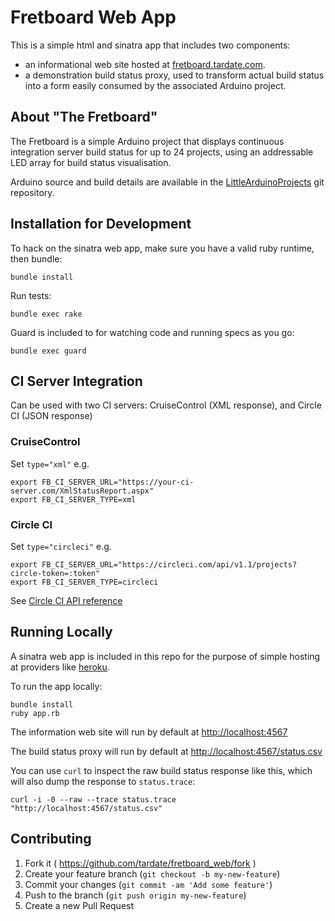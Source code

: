 # Fretboard Web App

This is a simple html and sinatra app that includes two components:

* an informational web site hosted at [fretboard.tardate.com](http://fretboard.tardate.com).
* a demonstration build status proxy, used to transform actual build status into a form easily consumed by the associated Arduino project.

## About "The Fretboard"

The Fretboard is a simple Arduino project that displays continuous integration server build status
for up to 24 projects, using an addressable LED array for build status visualisation.

Arduino source and build details are available in the
[LittleArduinoProjects](https://github.com/tardate/LittleArduinoProjects/tree/main/FretBoard)
git repository.

## Installation for Development

To hack on the sinatra web app, make sure you have a valid ruby runtime, then bundle:

    bundle install

Run tests:

    bundle exec rake

Guard is included to for watching code and running specs as you go:

    bundle exec guard

## CI Server Integration

Can be used with two CI servers: CruiseControl (XML response), and Circle CI (JSON response)

### CruiseControl

Set `type="xml"` e.g.

    export FB_CI_SERVER_URL="https://your-ci-server.com/XmlStatusReport.aspx"
    export FB_CI_SERVER_TYPE=xml

### Circle CI

Set `type="circleci"` e.g.

    export FB_CI_SERVER_URL="https://circleci.com/api/v1.1/projects?circle-token=:token"
    export FB_CI_SERVER_TYPE=circleci

See [Circle CI API reference](https://circleci.com/docs/api/v1-reference/)

## Running Locally

A sinatra web app is included in this repo for the purpose of simple hosting at providers like [heroku](http://heroku.com).

To run the app locally:

    bundle install
    ruby app.rb

The information web site will run by default at <http://localhost:4567>

The build status proxy will run by default at <http://localhost:4567/status.csv>

You can use `curl` to inspect the raw build status response like this, which will also dump the response to `status.trace`:

    curl -i -0 --raw --trace status.trace "http://localhost:4567/status.csv"

## Contributing

1. Fork it ( <https://github.com/tardate/fretboard_web/fork> )
2. Create your feature branch (`git checkout -b my-new-feature`)
3. Commit your changes (`git commit -am 'Add some feature'`)
4. Push to the branch (`git push origin my-new-feature`)
5. Create a new Pull Request
